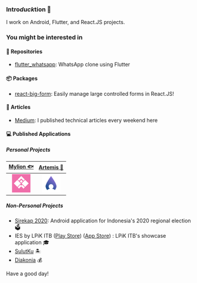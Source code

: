 ### Intro*duck*tion 🦆

I work on Android, Flutter, and React.JS projects.

### You might be interested in

#### 🤖 Repositories

- [flutter_whatsapp](https://github.com/hanmajid/flutter_whatsapp): WhatsApp clone using Flutter

#### 📦 Packages

- [react-big-form](https://github.com/hanmajid/react-big-form/packages/385531): Easily manage large controlled forms in React.JS!

#### 📰 Articles 

- [Medium](https://yggr.medium.com): I published technical articles every weekend here

#### 💻 Published Applications

##### Personal Projects

| <a href="https://play.google.com/store/apps/details?id=com.hanmajid.mylion">Mylion 🐟</a> | <a href="https://play.google.com/store/apps/details?id=com.hanmajid.artemis">Artemis 📸</a> | 
| :----: | :-----: |
| <a href="https://play.google.com/store/apps/details?id=com.hanmajid.mylion"><img src="images/mylion-logo.webp" alt="Mylion logo" width="50" height="50" /></a> | <a href="https://play.google.com/store/apps/details?id=com.hanmajid.artemis"><img src="images/artemis-logo.png" alt="Artemis logo" width="50" height="50" /></a> |

##### Non-Personal Projects

- [Sirekap 2020](https://play.google.com/store/apps/details?id=id.go.kpu.sirekap): Android application for Indonesia's 2020 regional election 🗳
- IES by LPiK ITB ([Play Store](https://play.google.com/store/apps/details?id=id.ac.itb.lpik)) ([App Store](https://apps.apple.com/app/ies-by-lpik-itb/id1594863280)) : LPiK ITB's showcase application 🎓
- [SulutKu](https://play.google.com/store/apps/details?id=com.komplit.sulutku) 🏝
- [Diakonia](https://play.google.com/store/apps/details?id=com.komplit.diakonia) 💰

Have a good day!
